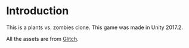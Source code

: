 # Introduction

This is a plants vs. zombies clone. This game was made in Unity 2017.2.

All the assets are from [Glitch](http://www.glitchthegame.com/).
